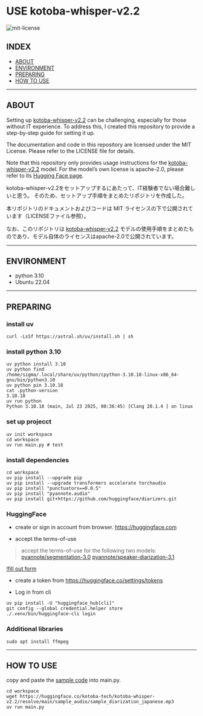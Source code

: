 # USE kotoba-whisper-v2.2

![mit-license](https://img.shields.io/github/license/RyosukeDTomita/use-kotoba-whisper-v2.2)

## INDEX

- [ABOUT](#about)
- [ENVIRONMENT](#environment)
- [PREPARING](#preparing)
- [HOW TO USE](#how-to-use)

---

## ABOUT

Setting up [kotoba-whisper-v2.2](https://huggingface.co/kotoba-tech/kotoba-whisper-v2.2) can be challenging, especially for those without IT experience.
To address this, I created this repository to provide a step-by-step guide for setting it up.

The documentation and code in this repository are licensed under the MIT License.
Please refer to the LICENSE file for details.

Note that this repository only provides usage instructions for the [kotoba-whisper-v2.2](https://huggingface.co/kotoba-tech/kotoba-whisper-v2.2) model.
For the model’s own license is apache-2.0, please refer to its [Hugging Face page](https://huggingface.co/kotoba-tech/kotoba-whisper-v2.2).

kotoba-whisper-v2.2をセットアップするにあたって、IT経験者でない場合難しいと思う。
そのため、セットアップ手順をまとめたリポジトリを作成した。

本リポジトリのドキュメントおよびコードは MIT ライセンスの下で公開されています（LICENSEファイル参照）。

なお、このリポジトリは [kotoba-whisper-v2.2](https://huggingface.co/kotoba-tech/kotoba-whisper-v2.2) モデルの使用手順をまとめたものであり、モデル自体のライセンスはapache-2.0で公開されています。

---

## ENVIRONMENT

- python 3.10
- Ubuntu 22.04

---

## PREPARING

### install uv

```shell
curl -LsSf https://astral.sh/uv/install.sh | sh
```

### install python 3.10

```shell
uv python install 3.10
uv python find
/home/sigma/.local/share/uv/python/cpython-3.10.18-linux-x86_64-gnu/bin/python3.10
uv python pin 3.10.18
cat .python-version
3.10.18
uv run python
Python 3.10.18 (main, Jul 23 2025, 00:36:45) [Clang 20.1.4 ] on linux
```

### set up projecct

```shell
uv init workspace
cd workspace
uv run main.py # test
```

### install dependencies

```shell
cd workspace
uv pip install --upgrade pip
uv pip install --upgrade transformers accelerate torchaudio
uv pip install "punctuators==0.0.5"
uv pip install "pyannote.audio"
uv pip install git+https://github.com/huggingface/diarizers.git
```

### HuggingFace

- create or sign in account from browser. <https://huggingface.com>

- accept the terms-of-use

> accept the terms-of-use for the following two models:
> [pyannote/segmentation-3.0](https://huggingface.co/pyannote/segmentation-3.0)
> [pyannote/speaker-diarization-3.1](https://huggingface.co/pyannote/speaker-diarization-3.1)

[!fill out form](./assets/filloutform.png)

- create a token from <https://huggingface.co/settings/tokens>

- Log in from cli

```shell
uv pip install -U "huggingface_hub[cli]"
git config --global credential.helper store
./.venv/bin/huggingface-cli login
```

### Additional libraries

```shell
sudo apt install ffmpeg
```

---

## HOW TO USE

copy and paste the [sample code](https://huggingface.co/kotoba-tech/kotoba-whisper-v2.2) into main.py.

```shell
cd workspace
wget https://huggingface.co/kotoba-tech/kotoba-whisper-v2.2/resolve/main/sample_audio/sample_diarization_japanese.mp3
uv run main.py
```

